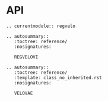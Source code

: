 # API

```{eval-rst}
.. currentmodule:: regvelo
```

```{eval-rst}
.. autosummary::
   :toctree: reference/
   :nosignatures:

   REGVELOVI
```

```{eval-rst}
.. autosummary::
   :toctree: reference/
   :template: class_no_inherited.rst
   :nosignatures:

   VELOVAE
```

